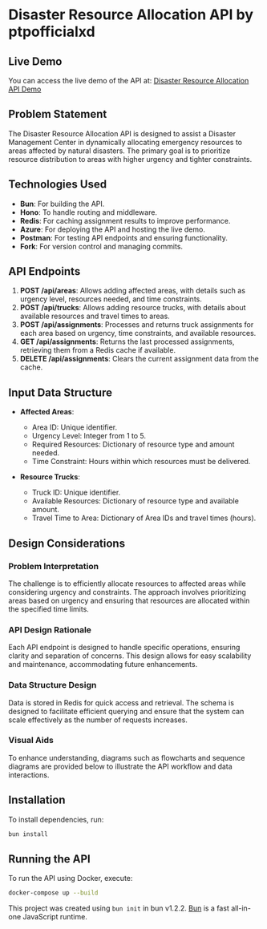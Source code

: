 # Disaster Resource Allocation API by ptpofficialxd

## Live Demo
You can access the live demo of the API at: [Disaster Resource Allocation API Demo](https://ptpofficialxd.azurewebsites.net/)

## Problem Statement
The Disaster Resource Allocation API is designed to assist a Disaster Management Center in dynamically allocating emergency resources to areas affected by natural disasters. The primary goal is to prioritize resource distribution to areas with higher urgency and tighter constraints.

## Technologies Used
- **Bun**: For building the API.
- **Hono**: To handle routing and middleware.
- **Redis**: For caching assignment results to improve performance.
- **Azure**: For deploying the API and hosting the live demo.
- **Postman**: For testing API endpoints and ensuring functionality.
- **Fork**: For version control and managing commits.

## API Endpoints
1. **POST /api/areas**: Allows adding affected areas, with details such as urgency level, resources needed, and time constraints. 
2. **POST /api/trucks**: Allows adding resource trucks, with details about available resources and travel times to areas. 
3. **POST /api/assignments**: Processes and returns truck assignments for each area based on urgency, time constraints, and available resources.
4. **GET /api/assignments**: Returns the last processed assignments, retrieving them from a Redis cache if available.
5. **DELETE /api/assignments**: Clears the current assignment data from the cache.

## Input Data Structure
- **Affected Areas**:
  - Area ID: Unique identifier.
  - Urgency Level: Integer from 1 to 5.
  - Required Resources: Dictionary of resource type and amount needed.
  - Time Constraint: Hours within which resources must be delivered.
  
- **Resource Trucks**:
  - Truck ID: Unique identifier.
  - Available Resources: Dictionary of resource type and available amount.
  - Travel Time to Area: Dictionary of Area IDs and travel times (hours).

## Design Considerations
### Problem Interpretation
The challenge is to efficiently allocate resources to affected areas while considering urgency and constraints. The approach involves prioritizing areas based on urgency and ensuring that resources are allocated within the specified time limits.

### API Design Rationale
Each API endpoint is designed to handle specific operations, ensuring clarity and separation of concerns. This design allows for easy scalability and maintenance, accommodating future enhancements.

### Data Structure Design
Data is stored in Redis for quick access and retrieval. The schema is designed to facilitate efficient querying and ensure that the system can scale effectively as the number of requests increases.

### Visual Aids
To enhance understanding, diagrams such as flowcharts and sequence diagrams are provided below to illustrate the API workflow and data interactions.

## Installation
To install dependencies, run:
```bash
bun install
```

## Running the API
To run the API using Docker, execute:
```bash
docker-compose up --build
```

This project was created using `bun init` in bun v1.2.2. [Bun](https://bun.sh) is a fast all-in-one JavaScript runtime.
